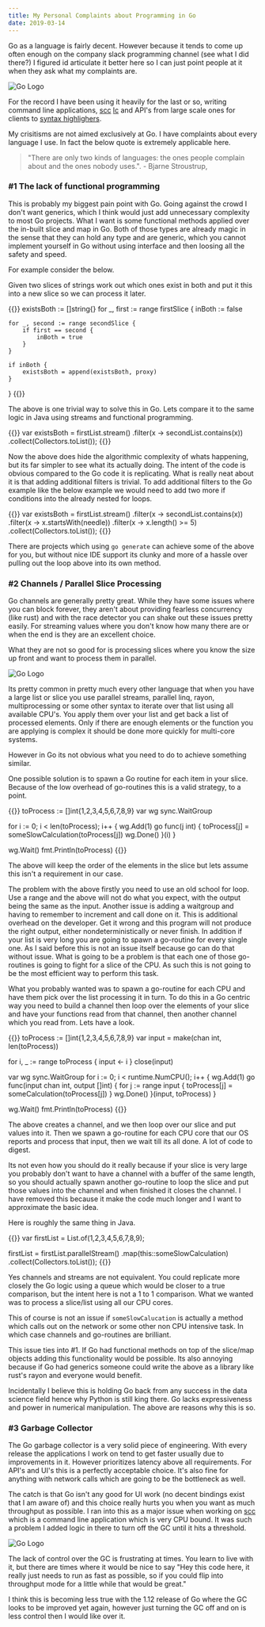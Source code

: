 ```yaml
---
title: My Personal Complaints about Programming in Go 
date: 2019-03-14
---
```


Go as a language is fairly decent. However because it tends to come up often enough on the company slack programming channel (see what I did there?) I figured id articulate it better here so I can just point people at it when they ask what my complaints are. 

![Go Logo](/static/my-personal-complaints-about-golang/golang.png#center)

For the record I have been using it heavily for the last or so, writing command line applications, [scc](https://github.com/boyter/scc/) [lc](https://github.com/boyter/lc/) and API's from large scale ones for clients to [syntax highlighers](https://github.com/boyter/searchcode-server-highlighter).

My crisitisms are not aimed exclusively at Go. I have complaints about every language I use. In fact the below quote is extremely applicable here.

> "There are only two kinds of languages: the ones people complain about and the ones nobody uses.". - Bjarne Stroustrup,

### #1 The lack of functional programming

This is probably my biggest pain point with Go. Going against the crowd I don't want generics, which I think would just add unnecessary complexity to most Go projects. What I want is some functional methods applied over the in-built slice and map in Go. Both of those types are already magic in the sense that they can hold any type and are generic, which you cannot implement yourself in Go without using interface and then loosing all the safety and speed.

For example consider the below. 

Given two slices of strings work out which ones exist in both and put it this into a new slice so we can process it later.

{{<highlight go>}}
existsBoth := []string{}
for _, first := range firstSlice {
	inBoth := false

	for _, second := range secondSlice {
		if first == second {
			inBoth = true
		}
	}

	if inBoth {
		existsBoth = append(existsBoth, proxy)
	}
}
{{</highlight>}}

The above is one trivial way to solve this in Go. Lets compare it to the same logic in Java using streams and functional programming.

{{<highlight java>}}
var existsBoth = firstList.stream()
                .filter(x -> secondList.contains(x))
                .collect(Collectors.toList());
{{</highlight>}}

Now the above does hide the algorithmic complexity of whats happening, but its far simpler to see what its actually doing. The intent of the code is obvious compared to the Go code it is replicating. What is really neat about it is that adding additional filters is trivial. To add additional filters to the Go example like the below example we would need to add two more if conditions into the already nested for loops.

{{<highlight java>}}
var existsBoth = firstList.stream()
                .filter(x -> secondList.contains(x))
                .filter(x -> x.startsWith(needle))
                .filter(x -> x.length() >= 5)
                .collect(Collectors.toList());
{{</highlight>}}

There are projects which using `go generate` can achieve some of the above for you, but without nice IDE support its clunky and more of a hassle over pulling out the loop above into its own method.

### #2 Channels / Parallel Slice Processing

Go channels are generally pretty great. While they have some issues where you can block forever, they aren't about providing fearless concurrency (like rust) and with the race detector you can shake out these issues pretty easily. For streaming values where you don't know how many there are or when the end is they are an excellent choice. 

What they are not so good for is processing slices where you know the size up front and want to process them in parallel.

![Go Logo](/static/my-personal-complaints-about-golang/multithreaded.png#center)

Its pretty common in pretty much every other language that when you have a large list or slice you use parallel streams, parallel linq, rayon, multiprocessing or some other syntax to iterate over that list using all available CPU's. You apply them over your list and get back a list of processed elements. Only if there are enough elements or the function you are applying is complex it should be done more quickly for multi-core systems.

However in Go its not obvious what you need to do to achieve something similar.

One possible solution is to spawn a Go routine for each item in your slice. Because of the low overhead of go-routines this is a valid strategy, to a point.

{{<highlight go>}}
toProcess := []int{1,2,3,4,5,6,7,8,9}
var wg sync.WaitGroup

for i := 0; i < len(toProcess); i++ {
	wg.Add(1)
	go func(j int) {
		toProcess[j] = someSlowCalculation(toProcess[j])
		wg.Done()
	}(i)
}

wg.Wait()
fmt.Println(toProcess)
{{</highlight>}}

The above will keep the order of the elements in the slice but lets assume this isn't a requirement in our case.

The problem with the above firstly you need to use an old school for loop. Use a range and the above will not do what you expect, with the output being the same as the input. Another issue is adding a waitgroup and having to remember to increment and call done on it. This is additional overhead on the developer. Get it wrong and this program will not produce the right output, either nondeterministically or never finish. In addition if your list is very long you are going to spawn a go-routine for every single one. As I said before this is not an issue itself because go can do that without issue. What is going to be a problem is that each one of those go-routines is going to fight for a slice of the CPU. As such this is not going to be the most efficient way to perform this task. 

What you probably wanted was to spawn a go-routine for each CPU and have them pick over the list processing it in turn. To do this in a Go centric way you need to build a channel then loop over the elements of your slice and have your functions read from that channel, then another channel which you read from. Lets have a look.

{{<highlight go>}}
toProcess := []int{1,2,3,4,5,6,7,8,9}
var input = make(chan int, len(toProcess))

for i, _ := range toProcess {
	input <- i
}
close(input)

var wg sync.WaitGroup
for i := 0; i < runtime.NumCPU(); i++ {
	wg.Add(1)
	go func(input chan int, output []int) {
		for j := range input {
			toProcess[j] = someCalculation(toProcess[j])
		}
		wg.Done()
	}(input, toProcess)
}

wg.Wait()
fmt.Println(toProcess)
{{</highlight>}}

The above creates a channel, and we then loop over our slice and put values into it. Then we spawn a go-routine for each CPU core that our OS reports and process that input, then we wait till its all done. A lot of code to digest.

Its not even how you should do it really because if your slice is very large you probably don't want to have a channel with a buffer of the same length, so you should actually spawn another go-routine to loop the slice and put those values into the channel and when finished it closes the channel. I have removed this because it make the code much longer and I want to approximate the basic idea.

Here is roughly the same thing in Java.

{{<highlight java>}}
var firstList = List.of(1,2,3,4,5,6,7,8,9);

firstList = firstList.parallelStream()
        .map(this::someSlowCalculation)
        .collect(Collectors.toList());
{{</highlight>}}

Yes channels and streams are not equivalent. You could replicate more closely the Go logic using a queue which would be closer to a true comparison, but the intent here is not a 1 to 1 comparison. What we wanted was to process a slice/list using all our CPU cores.

This of course is not an issue if `someSlowCalucation` is actually a method which calls out on the network or some other non CPU intensive task. In which case channels and go-routines are brilliant.

This issue ties into #1. If Go had functional methods on top of the slice/map objects adding this functionality would be possible. Its also annoying because if Go had generics someone could write the above as a library like rust's rayon and everyone would benefit.

Incidentally I believe this is holding Go back from any success in the data science field hence why Python is still king there. Go lacks expressiveness and power in numerical manipulation. The above are reasons why this is so.

### #3 Garbage Collector

The Go garbage collector is a very solid piece of engineering. With every release the applications I work on tend to get faster usually due to improvements in it. However prioritizes latency above all requirements. For API's and UI's this is a perfectly acceptable choice. It's also fine for anything with network calls which are going to be the bottleneck as well. 

The catch is that Go isn't any good for UI work (no decent bindings exist that I am aware of) and this choice really hurts you when you want as much throughput as possible. I ran into this as a major issue when working on [scc](https://github.com/boyter/scc/) which is a command line application which is very CPU bound. It was such a problem I added logic in there to turn off the GC until it hits a threshold.

![Go Logo](/static/my-personal-complaints-about-golang/throughput.png#center)

The lack of control over the GC is frustrating at times. You learn to live with it, but there are times where it would be nice to say "Hey this code here, it really just needs to run as fast as possible, so if you could flip into throughput mode for a little while that would be great."

I think this is becoming less true with the 1.12 release of Go where the GC looks to be improved yet again, however just turning the GC off and on is less control then I would like over it.



